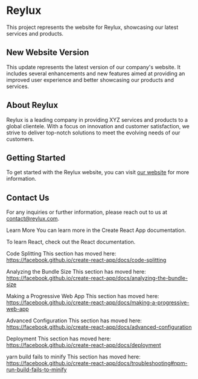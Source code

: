 # Reylux

This project represents the website for Reylux, showcasing our latest services and products.

## New Website Version

This update represents the latest version of our company's website. It includes several enhancements and new features aimed at providing an improved user experience and better showcasing our products and services.

## About Reylux

Reylux is a leading company in providing XYZ services and products to a global clientele. With a focus on innovation and customer satisfaction, we strive to deliver top-notch solutions to meet the evolving needs of our customers.

## Getting Started

To get started with the Reylux website, you can visit [our website](https://www.reylux.com) for more information.

## Contact Us

For any inquiries or further information, please reach out to us at [contact@reylux.com](mailto:contact@reylux.com).


Learn More
You can learn more in the Create React App documentation.

To learn React, check out the React documentation.

Code Splitting
This section has moved here: https://facebook.github.io/create-react-app/docs/code-splitting

Analyzing the Bundle Size
This section has moved here: https://facebook.github.io/create-react-app/docs/analyzing-the-bundle-size

Making a Progressive Web App
This section has moved here: https://facebook.github.io/create-react-app/docs/making-a-progressive-web-app

Advanced Configuration
This section has moved here: https://facebook.github.io/create-react-app/docs/advanced-configuration

Deployment
This section has moved here: https://facebook.github.io/create-react-app/docs/deployment

yarn build fails to minify
This section has moved here: https://facebook.github.io/create-react-app/docs/troubleshooting#npm-run-build-fails-to-minify
